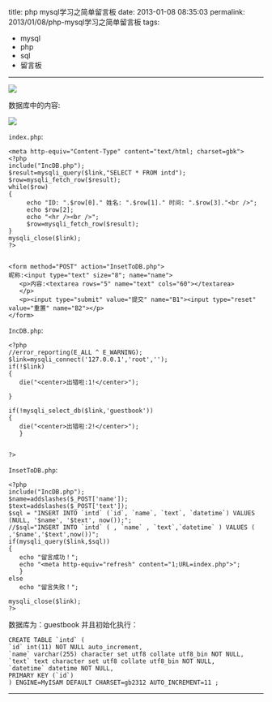 title: php mysql学习之简单留言板
date: 2013-01-08 08:35:03
permalink: 2013/01/08/php-mysql学习之简单留言板
tags:
- mysql
- php
- sql
- 留言板

---

![](/img/php-mysql-1.jpg)

数据库中的内容:

![](/img/php-mysql-2.jpg)

<!--more-->
`index.php`:

```
<meta http-equiv="Content-Type" content="text/html; charset=gbk">
<?php
include("IncDB.php");
$result=mysqli_query($link,"SELECT * FROM intd");
$row=mysqli_fetch_row($result);
while($row)
{
     echo "ID: ".$row[0]." 姓名: ".$row[1]." 时间: ".$row[3]."<br />";
     echo $row[2];
     echo "<hr /><br />";
     $row=mysqli_fetch_row($result);
}
mysqli_close($link);
?>


<form method="POST" action="InsetToDB.php">
昵称:<input type="text" size="8"; name="name">
   <p>内容:<textarea rows="5" name="text" cols="60"></textarea>
   </p>
   <p><input type="submit" value="提交" name="B1"><input type="reset" value="重置" name="B2"></p>
</form>
```

`IncDB.php`:

```
<?php
//error_reporting(E_ALL ^ E_WARNING);
$link=mysqli_connect('127.0.0.1','root','');
if(!$link)
{
   die("<center>出错啦:1!</center>");

}

if(!mysqli_select_db($link,'guestbook'))
{
   die("<center>出错啦:2!</center>");
   }


?>
```

`InsetToDB.php`:

```
<?php
include("IncDB.php");
$name=addslashes($_POST['name']);
$text=addslashes($_POST['text']);
$sql = "INSERT INTO `intd` (`id`, `name`, `text`, `datetime`) VALUES (NULL, '$name', '$text', now());";
//$sql="INSERT INTO `intd` ( , `name` , `text`,`datetime` ) VALUES ( ,'$name','$text',now())";
if(mysqli_query($link,$sql))
{
   echo "留言成功！";
   echo "<meta http-equiv="refresh" content="1;URL=index.php">";
   }
else
   echo "留言失败！";

mysqli_close($link);
?>
```

数据库为：guestbook
并且初始化执行：

```
CREATE TABLE `intd` (
`id` int(11) NOT NULL auto_increment,
`name` varchar(255) character set utf8 collate utf8_bin NOT NULL,
`text` text character set utf8 collate utf8_bin NOT NULL,
`datetime` datetime NOT NULL,
PRIMARY KEY (`id`)
) ENGINE=MyISAM DEFAULT CHARSET=gb2312 AUTO_INCREMENT=11 ;
```

---
